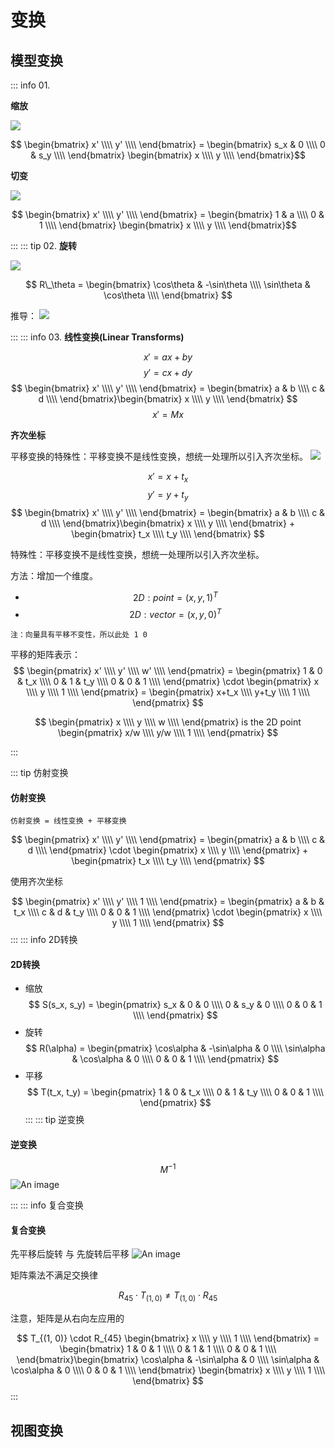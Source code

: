 # 变换

## 模型变换

::: info 01.

**缩放**

<img src="./images/缩放变换-1.png" style="margin: 0 auto;">

$$ \begin{bmatrix} x' \\\\ y' \\\\ \end{bmatrix} = \begin{bmatrix} s_x & 0 \\\\ 0 & s_y \\\\ \end{bmatrix} \begin{bmatrix} x \\\\ y \\\\ \end{bmatrix}$$

**切变**

<img src="./images/缩放变换-切变.png" style="margin: 0 auto;">

$$ \begin{bmatrix} x' \\\\ y' \\\\ \end{bmatrix} = \begin{bmatrix} 1 & a \\\\ 0 & 1 \\\\ \end{bmatrix} \begin{bmatrix} x \\\\ y \\\\ \end{bmatrix}$$

:::
::: tip 02.
**旋转**

<img src="./images/旋转变换-1.png" style="margin: 0 auto;">

$$ R\_\theta = \begin{bmatrix} \cos\theta & -\sin\theta \\\\ \sin\theta & \cos\theta \\\\ \end{bmatrix} $$

推导：
<img src="./images/2维旋转推导.png" style="margin: 0 auto;">

:::
::: info 03.
**线性变换(Linear Transforms)**

$$ x' = ax + by $$
$$ y' = cx + dy $$
$$ \begin{bmatrix} x' \\\\ y' \\\\ \end{bmatrix} = \begin{bmatrix} a & b \\\\ c & d \\\\ \end{bmatrix}\begin{bmatrix} x \\\\ y \\\\ \end{bmatrix} $$
$$ x' = Mx $$

**齐次坐标**

平移变换的特殊性：平移变换不是线性变换，想统一处理所以引入齐次坐标。
<img src="./images/平移-1.png" style="margin: 0 auto;">

$$ x' = x+t_x $$
$$ y' = y+t_y $$
$$ \begin{bmatrix} x' \\\\ y' \\\\ \end{bmatrix} = \begin{bmatrix} a & b \\\\ c & d \\\\ \end{bmatrix}\begin{bmatrix} x \\\\ y \\\\ \end{bmatrix} + \begin{bmatrix} t_x \\\\ t_y \\\\ \end{bmatrix} $$

特殊性：平移变换不是线性变换，想统一处理所以引入齐次坐标。

方法：增加一个维度。

- $$ 2D: point = (x, y, 1)^T $$ 
- $$ 2D: vector = (x, y, 0)^T $$ 

`注：向量具有平移不变性，所以此处 1 0 `

平移的矩阵表示：
$$ \begin{pmatrix} x' \\\\ y' \\\\ w' \\\\ \end{pmatrix} = \begin{pmatrix} 1 & 0 & t_x \\\\ 0 & 1 & t_y \\\\ 0 & 0 & 1 \\\\ \end{pmatrix} \cdot \begin{pmatrix} x \\\\ y \\\\ 1 \\\\ \end{pmatrix} = \begin{pmatrix} x+t_x \\\\ y+t_y \\\\ 1 \\\\ \end{pmatrix} $$

$$ \begin{pmatrix} x \\\\ y \\\\ w \\\\ \end{pmatrix} is the 2D point \begin{pmatrix} x/w \\\\ y/w \\\\ 1 \\\\ \end{pmatrix} $$

:::

::: tip 仿射变换
#### 仿射变换

`仿射变换 = 线性变换 + 平移变换`

$$ \begin{pmatrix} x' \\\\ y' \\\\ \end{pmatrix} = \begin{pmatrix} a & b \\\\ c & d \\\\ \end{pmatrix} \cdot \begin{pmatrix} x \\\\ y \\\\ \end{pmatrix} + \begin{pmatrix} t_x \\\\ t_y \\\\ \end{pmatrix} $$

使用齐次坐标

$$ \begin{pmatrix} x' \\\\ y' \\\\ 1 \\\\ \end{pmatrix} = \begin{pmatrix} a & b & t_x \\\\ c & d & t_y \\\\ 0 & 0 & 1 \\\\ \end{pmatrix} \cdot \begin{pmatrix} x \\\\ y \\\\ 1 \\\\ \end{pmatrix} $$
:::
::: info 2D转换
#### 2D转换

- 缩放 
 $$ S(s_x, s_y) = \begin{pmatrix} s_x & 0 & 0 \\\\ 0 & s_y & 0  \\\\ 0 & 0 & 1 \\\\ \end{pmatrix} $$
- 旋转 
 $$ R(\alpha) = \begin{pmatrix} \cos\alpha & -\sin\alpha & 0 \\\\ \sin\alpha & \cos\alpha & 0  \\\\ 0 & 0 & 1 \\\\ \end{pmatrix} $$
- 平移 
 $$ T(t_x, t_y) = \begin{pmatrix} 1 & 0 & t_x \\\\ 0 & 1 & t_y  \\\\ 0 & 0 & 1 \\\\ \end{pmatrix} $$
:::
::: tip 逆变换
#### 逆变换

 $$ M^{-1} $$
![An image](./images/逆变换.png)

:::
::: info 复合变换
#### 复合变换

先平移后旋转 与 先旋转后平移
![An image](./images/复合-3.png)

矩阵乘法不满足交换律

$$ R_{45} \cdot T_{(1, 0)} \neq T_{(1, 0)} \cdot R_{45} $$

注意，矩阵是从右向左应用的

$$ T_{(1, 0)} \cdot R_{45} \begin{bmatrix} x \\\\ y \\\\ 1 \\\\ \end{bmatrix} = \begin{bmatrix} 1 & 0 & 1 \\\\ 0 & 1 & 1  \\\\  0 & 0 & 1 \\\\ \end{bmatrix}\begin{bmatrix} \cos\alpha & -\sin\alpha & 0 \\\\ \sin\alpha & \cos\alpha & 0  \\\\ 0 & 0 & 1 \\\\ \end{bmatrix} \begin{bmatrix} x \\\\ y \\\\ 1 \\\\ \end{bmatrix} $$
:::


## 视图变换
